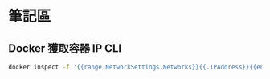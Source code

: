 # 筆記區
## Docker 獲取容器 IP CLI
```bash
docker inspect -f '{{range.NetworkSettings.Networks}}{{.IPAddress}}{{end}}' ssh-tailscale
```